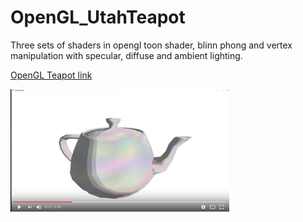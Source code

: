 # OpenGL_UtahTeapot
Three sets of shaders in opengl toon shader, blinn phong and vertex manipulation with specular, diffuse and ambient lighting.


[OpenGL Teapot link](https://www.youtube.com/watch?v=tdKzCTCurDk)

<a href="http://www.w3schools.com">
<img alt="youtube" src="/teapot.JPG" width="350" />
